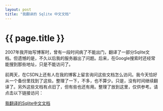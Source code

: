 ```yaml
---
layout: post
title: "我翻译的 Sqlite 中文文档"
---
```


# {{ page.title }}

2007年我开始写博客时，曾有一段时间病了不能出门，翻译了一部分Sqlite文档。但遗憾的是，不久以后我的服务器出了问题。后来，在Google搜索时还经常能搜到那些地址，只是不能访问了。

前两天，在CSDN上还有人在我的博客上留言询问这些文档怎么访问。我今天恰好从一个备份里找到了这些。整理了一下，不多，也不算少。只是，没有时间继续翻译了。另外这些文档有点旧了，但有些也还有用。整理了放到这里，仅供参考。请点击以下链接访问：


[我翻译的Sqlite中文文档](/sqlite_docs_3_5_4_zh_CN/docs.html)

